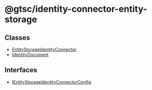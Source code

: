 # @gtsc/identity-connector-entity-storage

## Classes

- [EntityStorageIdentityConnector](classes/EntityStorageIdentityConnector.md)
- [IdentityDocument](classes/IdentityDocument.md)

## Interfaces

- [IEntityStorageIdentityConnectorConfig](interfaces/IEntityStorageIdentityConnectorConfig.md)
